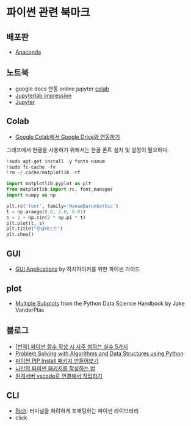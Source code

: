 # 파이썬 관련 북마크

## 배포판

* [Anaconda](https://www.anaconda.com/download/)

## 노트북

* google docs 연동 online jupyter [colab](https://colab.research.google.com)
* [Jupyterlab impression](https://medium.com/@brianray_7981/jupyterlab-first-impressions-e6d70d8a175d)
* [Jupyter](https://jupyter.org/install)

## Colab

* [Google Colab에서 Google Drive와 연동하기](https://somjang.tistory.com/entry/Google-Colab%EC%97%90%EC%84%9C-Google-Drive%EC%99%80-%EC%97%B0%EB%8F%99%ED%95%98%EA%B8%B0)

그래프에서 한글을 사용하기 위해서는 한글 폰트 설치 및 설정이 필요하다.

```python
!sudo apt-get install -y fonts-nanum
!sudo fc-cache -fv
!rm ~/.cache/matplotlib -rf

import matplotlib.pyplot as plt
from matplotlib import rc, font_manager
import numpy as np

plt.rc('font', family='NanumBarunGothic')
t = np.arange(0.0, 2.0, 0.01)
s = 1 + np.sin(2 * np.pi * t)
plt.plot(t, s)
plt.title("한글테스트")
plt.show()
```

## GUI

* [GUI Applications](https://docs.python-guide.org/scenarios/gui/) by 히치하이커를 위한 파이썬 가이드

## plot

* [Multiple Subplots](https://jakevdp.github.io/PythonDataScienceHandbook/04.08-multiple-subplots.html) from the Python Data Science Handbook by Jake VanderPlas

## 블로그

* [[번역] 파이썬 함수 작성 시 자주 범하는 실수 5가지](https://lazymatlab.tistory.com/m/109)
* [Problem Solving with Algorithms and Data Structures using Python](https://runestone.academy/runestone/books/published/pythonds/index.html)
* [파이썬 PIP Install 패키지 만들어보기](https://onlytojay.medium.com/%ED%8C%8C%EC%9D%B4%EC%8D%AC-pip-install-%ED%8C%A8%ED%82%A4%EC%A7%80-%EB%A7%8C%EB%93%A4%EC%96%B4%EB%B3%B4%EA%B8%B0-42ea68f4fabd)
* [나만의 파이썬 패키지를 작성하는 법](https://code.tutsplus.com/ko/tutorials/how-to-write-your-own-python-packages--cms-26076)
* [원격서버 vscode로 연결해서 작업하기](https://evols-atirev.tistory.com/m/28)

## CLI

* [Rich](https://news.hada.io/topic?id=2025): 터미널을 화려하게 포매팅하는 파이썬 라이브러리
* click
